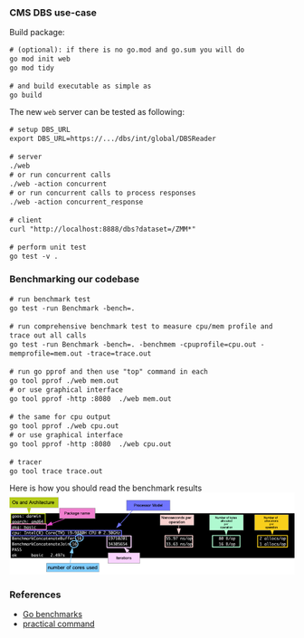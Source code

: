### CMS DBS use-case

Build package:
```
# (optional): if there is no go.mod and go.sum you will do
go mod init web
go mod tidy

# and build executable as simple as
go build
```

The new `web` server can be tested as following:
```
# setup DBS_URL
export DBS_URL=https://.../dbs/int/global/DBSReader

# server
./web
# or run concurrent calls
./web -action concurrent
# or run concurrent calls to process responses
./web -action concurrent_response

# client
curl "http://localhost:8888/dbs?dataset=/ZMM*"

# perform unit test
go test -v .
```

### Benchmarking our codebase

```
# run benchmark test
go test -run Benchmark -bench=.

# run comprehensive benchmark test to measure cpu/mem profile and trace out all calls
go test -run Benchmark -bench=. -benchmem -cpuprofile=cpu.out -memprofile=mem.out -trace=trace.out

# run go pprof and then use "top" command in each
go tool pprof ./web mem.out
# or use graphical interface
go tool pprof -http :8080  ./web mem.out

# the same for cpu output
go tool pprof ./web cpu.out
# or use graphical interface
go tool pprof -http :8080  ./web cpu.out

# tracer
go tool trace trace.out
```

Here is how you should read the benchmark results
![benchmark](benchmark_results.png)

### References
- [Go benchmarks](https://www.practical-go-lessons.com/chap-34-benchmarks)
- [practical command](https://gist.github.com/arsham/bbc93990d8e5c9b54128a3d88901ab90)

